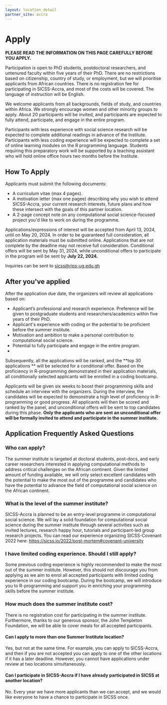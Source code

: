 ```yaml
---
layout: location_detail
partner_site: accra
---
```


# Apply

**PLEASE READ THE INFORMATION ON THIS PAGE CAREFULLY BEFORE YOU APPLY.**

Participation is open to PhD students, postdoctoral researchers, and untenured faculty within five years of their PhD. There are no restrictions based on citizenship, country of study, or employment, but we will prioritise applicants from African countries. There is no registration fee for participating in SICSS-Accra, and most of the costs will be covered. The language of instruction will be English.

We welcome applicants from all backgrounds, fields of study, and countries within Africa. We strongly encourage women and other minority groups to apply. About 20 participants will be invited, and participants are expected to fully attend, participate, and engage in the entire program.

Participants with less experience with social science research will be expected to complete additional readings in advance of the Institute. Participants with less coding experience will be expected to complete a set of online learning modules on the R programming language. Students requiring this preparatory work will be supported by a teaching assistant who will hold online office hours two months before the Institute.




## How To Apply

Applicants must submit the following documents:

-	A curriculum vitae (max 4 pages).
-	A motivation letter (max one pagee) describing why you wish to attend SICSS-Accra, your current research interests, future plans and how these intersect with the goals of this partner location.
-	A 2-page concept note on any computational social science-focused project you'd like to work on during the programme.

Applications/expressions of interest will be accepted from April 13, 2024, until on May 20, 2024. In order to be guaranteed full consideration, all application materials must be submitted online. Applications that are not complete by the deadline may not receive full consideration. Conditional offers will be sent by May 31, 2024, while unconditional offers to participate in the program will be sent by **July 22, 2024.**

Inquiries can be sent to <a href="mailto:sicss@rips-ug.edu.gh" target="_blank">sicss@rips-ug.edu.gh</a>

## After you've applied

After the application due date, the organizers will review all applications based on: 
-	Applicant’s professional and research experience. Preference will be given to postgraduate students and researchers/academics within five years of their PhD.
-	Applicant's experience with coding or the potential to be proficient before the summer institute.
-	Motivation and ambition to make a personal contribution to computational social science.
-	Potential to fully participate and engage in the entire program.
-	
Subsequently, all the applications will be ranked, and the **top 30 applications ** will be selected for a conditional offer. Based on the proficiency in R-programming demonstrated in their application materials, all conditionally selected applicants will be enrolled in a coding bootcamp.

Applicants will be given six weeks to boost their programming skills and schedule an interview with the organizers. During the interview, the candidates will be expected to demonstrate a high level of proficiency in R-programming or good progress. All applicants will then be scored and ranked by the panel, and unconditional offers will be sent to top candidates during this phase. **Only the applicants who are sent an  unconditional offer will be formally invited to attend and participate in the summer institute.**


## Application Frequently Asked Questions

### Who can apply?

The summer institute is targeted at doctoral students, post-docs, and early career researchers interested in applying computational methods to address critical challenges on the African continent. Given the limited amount of funding available, we will only select excellent candidates with the potential to make the most out of the programme and candidates who have the potential to advance the field of computational social science on the African continent.

### What is the level of the summer institute?

SICSS-Accra is planned to be an entry-level programme in computational social science. We will lay a solid foundation for computational social science during the summer institute through several activities such as invited lectures, research happy hour, tutorials and participant-led group research projects. You can read our experience organizing SICSS-Covenant 2022 here: <a href="https://sicss.io/2022/post-mortem#covenant-university" target="_blank">https://sicss.io/2022/post-mortem#covenant-university</a>


### I have limited coding experience. Should I still apply?

Some previous coding experience is highly recommended to make the most out of the summer institute. However, this should not discourage you from applying as we aim to enrol all accepted participants with limited coding experience in our coding bootcamp. During the bootcamp, we will introduce you to R-programming and support you in enriching your programming skills before the summer institute.

### How much does the summer institute cost?

There is no registration cost for participating in the summer institute. Furthermore, thanks to our generous sponsor, the John Templeton Foundation, we will be able to cover meals for all accepted participants.

#### Can I apply to more than one Summer Institute location?

Yes, but not at the same time. For example, you can apply to SICSS-Accra, and then if you are not accepted you can apply to one of the other locations if it has a later deadline. However, you cannot have applications under review at two locations simultaneously.

#### Can I participate in SICSS-Accra if I have already participated in SICSS at another location?

No. Every year we have more applicants than we can accept, and we would like everyone to have a chance to participate in SICSS once.
